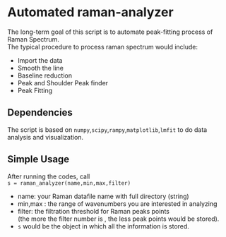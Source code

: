 # Automated raman-analyzer 
The long-term goal of this script is to automate peak-fitting process of Raman Spectrum.\
The typical procedure to process raman spectrum would include:
- Import the data
- Smooth the line
- Baseline reduction
- Peak and Shoulder Peak finder
- Peak Fitting 

## Dependencies
The script is based on `numpy`,`scipy`,`rampy`,`matplotlib`,`lmfit` to do 
data analysis and visualization.

## Simple Usage
After running the codes, call \
`s = raman_analyzer(name,min,max,filter)`
- name: your Raman datafile name with full directory (string)
- min,max : the range of wavenumbers you are interested in analyzing
- filter: the filtration threshold for Raman peaks points\
(the more the filter number is , the less peak points would be stored).
- `s` would be the object in which all the information is stored. 
